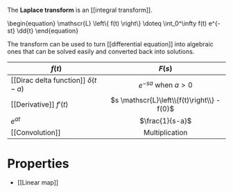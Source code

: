 The **Laplace transform** is an [[integral transform]].

\begin{equation}
\mathscr{L} \left\\{ f(t) \right\\} \doteq \int_0^\infty f(t) e^{-st} \dd{t}
\end{equation}

The transform can be used to turn [[differential equation]] into algebraic ones that can be solved easily and converted back into solutions.

|$f(t)$|$F(s)$|
|------|:------:|
|[[Dirac delta function]] $\delta(t-a)$|$e^{-sa}$ when $a>0$|
|[[Derivative]] $f'(t)$|$s \mathscr{L}\left\\{f(t)\right\\} -f(0)$|
|$e^{at}$|$\frac{1}{s-a}$|
|[[Convolution]]|Multiplication|


# Properties

* [[Linear map]]